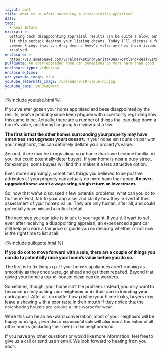```yaml
---
layout: post
title: What to Do After Receiving a Disappointing Appraisal
date:
tags:
  - Real Estate
excerpt: >-
  Getting back disappointing appraisal results can be quite a blow, but don’t
  let this setback destroy your listing dreams. Today I’ll discuss a few of the
  common things that can drag down a home’s value and how these issues can be
  resolved.
enclosure: >-
  https://s3.amazonaws.com/vyralmarketing/Sarita+Dua/Portland+Real+Estate+Agent-+What+to+Do+After+Receiving+a+Disappointing+Appraisal.mp4
pullquote: An over-upgraded home can sometimes do more harm than good.
enclosure_type: video/mp4
enclosure_time:
use_youtube_image: true
youtube_alternate_image: /uploads/2-19-value-np.jpg
youtube_code: qWF0KaQNx4c
---
```


{% include youtube.html %}

If you’ve ever gotten your home appraised and been disappointed by the results, you’ve probably since been plagued with uncertainty regarding how this came to be. Actually, there are a number of things that can drag down a home’s value, and today I’m going to review just a few.

**The first is that the other homes surrounding your property may have amenities and upgrades yours doesn’t.** If your home isn’t quite on par with your neighbors’, this can definitely deflate your property’s value.

Second, there may be things about your home that have become familiar to you, but could potentially deter buyers. If your home is near a busy street, for example, some buyers will find this makes it a less attractive option.

Even more surprisingly, sometimes things you believed to be positive attributes of your property can actually do more harm than good. **An over-upgraded home won’t always bring a high return on investment.**

So, now that we’ve discussed a few potential problems, what can you do to fix them? First, talk to your appraiser and clarify how they arrived at their assessment of your home’s value. They are only human, after all, and could potentially have missed a critical detail.

The next step you can take is to talk to your agent. If you still want to sell, even after receiving a disappointing appraisal, an experienced agent can still help you earn a fair price or guide you on deciding whether or not now is the right time to list at all.

{% include pullquote.html %}

**If you do opt to move forward with a sale, there are a couple of things you can do to potentially raise your home’s value before you do so.**

The first is to fix things up. If your home’s appliances aren’t running as smoothly as they once were, go ahead and get them repaired. Beyond that, giving your home a top-to-bottom clean can do wonders.

Sometimes, though, your home isn’t the problem. Instead, you may want to focus on politely asking your neighbors to do their part in boosting your curb appeal. After all, no matter how pristine your home looks, buyers may leave a showing with a poor taste in their mouth if they notice that the neighboring houses are looking a little worse for wear.

While this can be an awkward conversation, most of your neighbors will be happy to oblige, given that a successful sale will also boost the value of all other homes (including their own) in the neighborhood.

If you have any other questions or would like more information, feel free to give us a call or send us an email. We look forward to hearing from you soon.